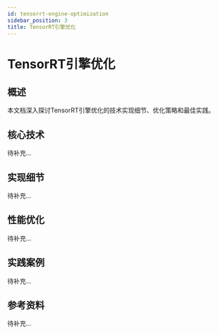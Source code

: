 ```yaml
---
id: tensorrt-engine-optimization
sidebar_position: 3
title: TensorRT引擎优化
---
```


# TensorRT引擎优化

## 概述

本文档深入探讨TensorRT引擎优化的技术实现细节、优化策略和最佳实践。

## 核心技术

待补充...

## 实现细节

待补充...

## 性能优化

待补充...

## 实践案例

待补充...

## 参考资料

待补充...
